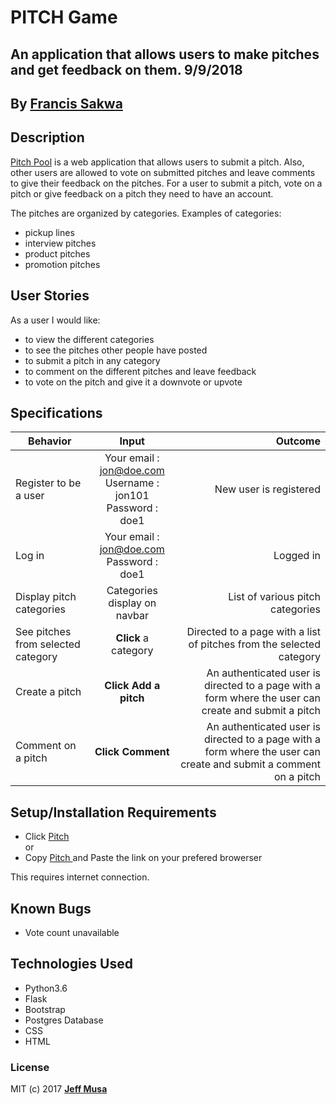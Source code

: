 # PITCH Game
## An application that allows users to make pitches and get feedback on them. 9/9/2018


## By **[Francis Sakwa](https://github.com/FrancisSakwa89)**

## Description
[Pitch Pool](https://pitchtime.herokuapp.com/) is a web application that allows users to submit a pitch. Also, other users are allowed to vote on submitted pitches and leave comments to give their feedback on the pitches. For a user to submit a pitch, vote on a pitch or give feedback on a pitch they need to have an account. <br>

The pitches are organized by categories. Examples of categories: <br> 
- pickup lines
- interview pitches
- product pitches
- promotion pitches

## User Stories
As a user I would like:
* to view the different categories
* to see the pitches other people have posted
* to submit a pitch in any category
* to comment on the different pitches and leave feedback
* to vote on the pitch and give it a downvote or upvote

## Specifications
| Behavior        | Input           | Outcome  |
| ------------- |:-------------:| -----:|
| Register to be a user | Your email : jon@doe.com <br> Username : jon101 <br> Password : doe1 | New user is registered |
| Log in | Your email : jon@doe.com <br> Password : doe1 | Logged in |
| Display pitch categories | Categories display on navbar | List of various pitch categories |
| See pitches from selected category | **Click** a category | Directed to a page with a list of pitches from the selected category |
| Create a pitch | **Click Add a pitch** | An authenticated user is directed to a page with a form where the user can create and submit a pitch |
| Comment on a pitch | **Click Comment** | An authenticated user is directed to a page with a form where the user can create and submit a comment on a pitch |

## Setup/Installation Requirements

* Click [Pitch](https://pitch.herokuapp.com/) <br/>
  or <br/>
* Copy [Pitch ](https://pitch.herokuapp.com/) and  Paste the link on your prefered browerser

This requires internet connection.

## Known Bugs

- Vote count unavailable


## Technologies Used
- Python3.6
- Flask
- Bootstrap
- Postgres Database
- CSS
- HTML

### License

MIT (c) 2017 **[Jeff Musa](https://github.com/FancisSakwa89)**
